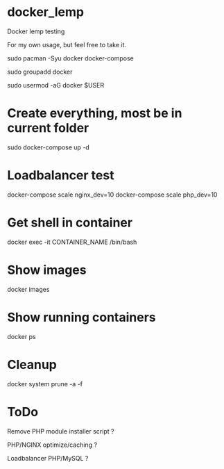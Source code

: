 # docker_lemp
Docker lemp testing

For my own usage, but feel free to take it.

sudo pacman -Syu docker docker-compose

sudo groupadd docker

sudo usermod -aG docker $USER


# Create everything, most be in current folder
sudo docker-compose up -d

# Loadbalancer test
docker-compose scale nginx_dev=10
docker-compose scale php_dev=10

# Get shell in container
docker exec -it CONTAINER_NAME /bin/bash

# Show images
docker images

# Show running containers
docker ps

# Cleanup
docker system prune -a -f


# ToDo
Remove PHP module installer script ?

PHP/NGINX optimize/caching ?

Loadbalancer PHP/MySQL ?

